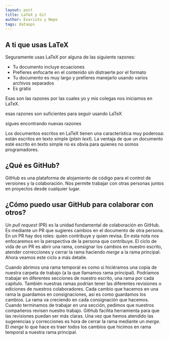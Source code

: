 ```yaml
---
layout: post
title: LaTeX y Git
author: Evaristo y Nepo
tags: dataops
---
```

## A ti que usas LaTeX

Seguramente usas LaTeX por alguna de las siguiente razones:

- Tu documento incluye ecuaciones
- Prefieres enfocarte en el contenido sin distraerte por el formato
- Tu documento es muy largo y prefieres manejarlo usando varios archivos separados
- Es gratis

Esas son las razones por las cuales yo y mis colegas nos iniciamos en LaTeX.

esas razones son suficientes para seguir usando LaTeX

sigues encontrando nuevas razones

Los documentos escritos en LaTeX tienen una característica muy poderosa: están escritos en texto
simple (_plain text_). La ventaja de que un documento esté escrito en texto simple no es obvia para
quienes no somos programadores.

## ¿Qué es GitHub?

GitHub es una plataforma de alojamiento de código para el control de versiones y la colaboración.
Nos permite trabajar con otras personas juntos en proyectos desde cualquier lugar.

## ¿Cómo puedo usar GitHub para colaborar con otros?

Un _pull request_ (PR) es la unidad fundamental de colaboración en GitHub. Es mediante un PR que
sugieres cambios en el documento de otra persona. En un PR hay dos roles: quien contribuye y quien
revisa. En esta nota nos enfocaremos en la perspectiva de la persona que contribuye. El ciclo de
vida de un PR es abrir una rama, consignar los cambios en nuestro escrito, atender correcciones y
cerrar la rama haciendo _merge_ a la rama principal. Ahora veamos este ciclo a más detalle.

Cuando abrimos una rama temporal es como si hiciéramos una copia de nuestra carpeta de trabajo (a la
que llamamos rama principal). Podríamos trabajar en diferentes secciones de nuestro escrito, una
rama por cada capítulo. También nuestras ramas podrían tener las diferentes revisiones o ediciones
de nuestros colaboradores. Cada cambio que hacemos en una rama la guardamos en consignaciones, así
es como guardamos los cambios. La rama va creciendo en cada consignación que hacemos. Cuando
terminamos de trabajar en una sección, pedimos que nuestros compañeros revisen nuestro trabajo.
GitHub facilita herramienta para que las revisiones puedan ser más claras. Una vez que hemos
atendido las sugerencias y correcciones es hora de cerrar la rama mediante un _merge_. El _merge_ lo
que hace es traer todos los cambios que hicimos en rama temporal a nuestra rama principal.

